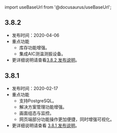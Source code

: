 
import useBaseUrl from '@docusaurus/useBaseUrl';

## 3.8.2

* 发布时间：2020-04-06
* 重点功能
  * 库存功能增强。
  * 集成AIC测温测振设备。
* 更详细说明请查看[3.8.2 发布说明](/发布说明/3.8.2发布说明.md)。

## 3.8.1

* 发布时间：2020-02-17
* 重点功能
  * 支持PostgreSQL。
  * 解决方案管理功能增强。
  * 画面组态与监控。
  * 网页端部分功能操作更加便捷，同时增强可视化。
* 更详细说明请查看 [3.8.1 发布说明](/发布说明/3.8.1发布说明.md)。
